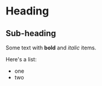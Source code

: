 # Heading

## Sub-heading

Some text with **bold** and _italic_ items.

Here's a list:

- one
- two
